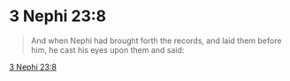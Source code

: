 # 3 Nephi 23:8

> And when Nephi had brought forth the records, and laid them before him, he cast his eyes upon them and said:

[3 Nephi 23:8](https://www.churchofjesuschrist.org/study/scriptures/bofm/3-ne/23?lang=eng&id=p8#p8)


